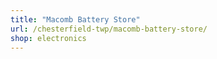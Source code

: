 ```yaml
---
title: "Macomb Battery Store"
url: /chesterfield-twp/macomb-battery-store/
shop: electronics
---
```

